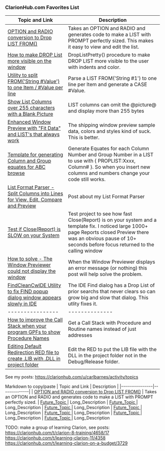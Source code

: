 ### ClarionHub.com Favorites List

| Topic and Link | Description  |
|----------------|--------------|
| [OPTION and RADIO conversion to Drop LIST FROM() ](https://clarionhub.com/t/option-and-radio-conversion-to-drop-list-from/4081?u=carlbarnes) | Takes an OPTION and RADIO and generates code to make a LIST with PROMPT perfectly sized. This makes it easy to view and edit the list.
| [How to make DROP List more visible on the window ](https://clarionhub.com/t/how-to-make-drop-list-more-visible-on-the-window/3760?u=carlbarnes) | DropListPretty() procedure to make DROP LIST more visible to the user with indents and color.
| [Utility to split FROM('String #Value') to one Item / #Value per line ](https://clarionhub.com/t/utility-to-split-from-string-value-to-one-item-value-per-line/4613?u=carlbarnes) | Parse a LIST FROM('String #1') to one line per Item and generate a CASE #Value.
| [Show List Columns over 255 characters with a Blank Picture ](https://clarionhub.com/t/tip-show-list-columns-over-255-characters-with-a-blank-picture/4524/2?u=carlbarnes) | LIST columns can omit the @picture@ and display more than 255 bytes
| [Enhanced Window Preview with "Fit Data" and LIST's that always work ](https://clarionhub.com/t/enhanced-window-preview-with-fit-data-and-lists-that-always-work/4050?u=carlbarnes) | The shipping window preview sample data, colors and styles kind of suck. This is better.
| [Template for generating Column and Group equates for ABC browse ](https://clarionhub.com/t/template-for-generating-column-and-group-equates-for-abc-browse/3930?u=carlbarnes) | Generate Equates for each Column Number and Group Number in a LIST to use with { PROPLIST:Xxxx, Column# }. So when you insert new columns and numbers change your code still works.
| [List Format Parser - Split Columns into Lines for View, Edit, Compare and Preview ](https://clarionhub.com/t/list-format-parser-split-columns-into-lines-for-view-edit-compare-also-list-previewer/3991?u=carlbarnes) | Post about my List Format Parser
| [Test if Close(Report) is SLOW on your System       ](https://clarionhub.com/t/test-if-close-report-is-slow-on-your-system-mine-100x-slower-than-c6/4491?u=carlbarnes) | Test project to see how fast Close(Report) is on your system and a template fix. I noticed large 1000+ page Reports closed Preview there was an obvious pause of 10+ seconds before focus returned to the calling window
| [How to solve - The Window Previewer could not display the window ](https://clarionhub.com/t/how-to-solve-the-window-previewer-could-not-display-the-window/3545?u=carlbarnes) | When the Window Previewer displays an error message (or nothing) this post will help solve the problem.
| [FindCleanCwIDE Utility to fix FIND popup dialog window appears slowly in IDE ](https://clarionhub.com/t/findcleancwide-utility-to-fix-find-popup-dialog-window-appears-slowly-in-ide/3834?u=carlbarnes) | The IDE Find dialog has a Drop List of prior searchs that never clears so can grow big and slow that dialog. This utlity fixes it.
|----------------|--------------|
| [How to improve the Call Stack when your program GPFs to show Procedure Names ](https://clarionhub.com/t/how-to-improve-the-call-stack-when-your-program-gpfs-to-show-procedure-names/188?u=carlbarnes) | Get a Call Stack with Procedure and Routine names instead of just addresses
| [Editing Default Redirection RED file to create .LIB with .DLL in project folder ](https://clarionhub.com/t/editing-default-redirection-red-file-to-create-lib-with-dll-in-project-folder/1646?u=carlbarnes) | Edit the RED to put the LIB file with the DLL in the project folder not in the Debug/Release folder.

See my posts: https://clarionhub.com/u/carlbarnes/activity/topics

Markdown to copy/paste
| Topic and Link | Description  |
|----------------|--------------|
| [OPTION and RADIO conversion to Drop LIST FROM()](https://clarionhub.com/t/option-and-radio-conversion-to-drop-list-from/4081?u=carlbarnes) | Takes an OPTION and RADIO and generates code to make a LIST with PROMPT perfectly sized.
| [Future_Topic       ](https://clarionhub.com) | Long_Description
| [Future_Topic       ](https://clarionhub.com) | Long_Description
| [Future_Topic       ](https://clarionhub.com) | Long_Description
| [Future_Topic       ](https://clarionhub.com) | Long_Description
| [Future_Topic       ](https://clarionhub.com) | Long_Description
| [Future_Topic       ](https://clarionhub.com) | Long_Description
| [Future_Topic       ](https://clarionhub.com) | Long_Description


TODO: make a group of learning Clarion, see posts: 
https://clarionhub.com/t/clarion-8-training/4658/17
https://clarionhub.com/t/learning-clarion-11/4358
https://clarionhub.com/t/learning-clarion-on-a-budget/3729